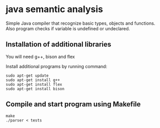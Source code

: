 # java semantic analysis

Simple Java compiler that recognize basic types, objects and functions. Also program checks if variable is undefined or undeclared.

## Installation of additional libraries
You will need g++, bison and flex

Install additional programs by running command:
```
sudo apt-get update
sudo apt-get install g++
sudo apt-get install flex
sudo apt-get install bison
```

## Compile and start program using Makefile
 ```
 make
 ./parser < tests
 ```
 
 
 
